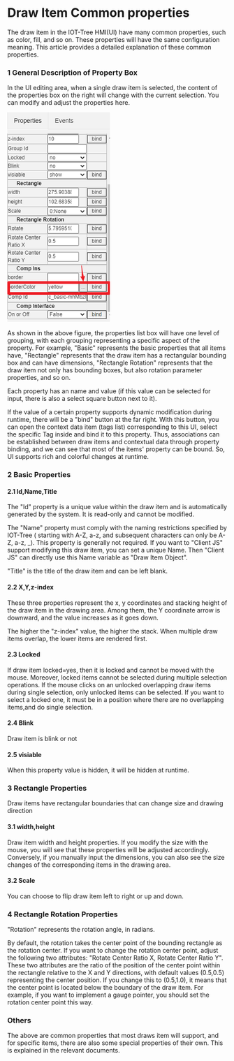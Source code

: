 Draw Item Common properties
==



The draw item in the IOT-Tree HMI(UI) have many common properties, such as color, fill, and so on. These properties will have the same configuration meaning. This article provides a detailed explanation of these common properties.


### 1 General Description of Property Box



In the UI editing area, when a single draw item is selected, the content of the properties box on the right will change with the current selection. You can modify and adjust the properties here.


<img src="../img/hmi/h011.png">



As shown in the above figure, the properties list box will have one level of grouping, with each grouping representing a specific aspect of the property. For example, "Basic" represents the basic properties that all items have, "Rectangle" represents that the draw item has a rectangular bounding box and can have dimensions, "Rectangle Rotation" represents that the draw item not only has bounding boxes, but also rotation parameter properties, and so on.

Each property has an name and value (if this value can be selected for input, there is also a select square button next to it).




If the value of a certain property supports dynamic modification during runtime, there will be a "bind" button at the far right. With this button, you can open the context data item (tags list) corresponding to this UI, select the specific Tag inside and bind it to this property. Thus, associations can be established between draw items and contextual data through property binding, and we can see that most of the items' property can be bound. So, UI supports rich and colorful changes at runtime.


[hmi_bind_evt]:./hmi_bind_evt.md

### 2 Basic Properties

#### 2.1 Id,Name,Title



The "Id" property is a unique value within the draw item and is automatically generated by the system. It is read-only and cannot be modified.

The "Name" property must comply with the naming restrictions specified by IOT-Tree ( starting with A-Z, a-z, and subsequent characters can only be A-Z, a-z, _). This property is generally not required. If you want to "Client JS" support modifying this draw item, you can set a unique Name. Then "Client JS" can directly use this Name variable as "Draw Item Object".

"Title" is the title of the draw item and can be left blank.


#### 2.2 X,Y,z-index



These three properties represent the x, y coordinates and stacking height of the draw item in the drawing area. Among them, the Y coordinate arrow is downward, and the value increases as it goes down.

The higher the "z-index" value, the higher the stack. When multiple draw items overlap, the lower items are rendered first.


#### 2.3 Locked



If draw item locked=yes, then it is locked and cannot be moved with the mouse. Moreover, locked items cannot be selected during multiple selection operations. If the mouse clicks on an unlocked overlapping draw items during single selection, only unlocked items can be selected. If you want to select a locked one, it must be in a position where there are no overlapping items,and do single selection.


#### 2.4 Blink

Draw item is blink or not

#### 2.5 visiable

When this property value is hidden, it will be hidden at runtime.

### 3 Rectangle Properties

Draw items have rectangular boundaries that can change size and drawing direction

#### 3.1 width,height



Draw item width and height properties. If you modify the size with the mouse, you will see that these properties will be adjusted accordingly. Conversely, if you manually input the dimensions, you can also see the size changes of the corresponding items in the drawing area.


#### 3.2 Scale

You can choose to flip draw item left to right or up and down.

### 4 Rectangle Rotation Properties



"Rotation" represents the rotation angle, in radians.

By default, the rotation takes the center point of the bounding rectangle as the rotation center. If you want to change the rotation center point, adjust the following two attributes: "Rotate Center Ratio X, Rotate Center Ratio Y". These two attributes are the ratio of the position of the center point within the rectangle relative to the X and Y directions, with default values (0.5,0.5) representing the center position. If you change this to (0.5,1.0), it means that the center point is located below the boundary of the draw item. For example, if you want to implement a gauge pointer, you should set the rotation center point this way.


### Others



The above are common properties that most draws item will support, and for specific items, there are also some special properties of their own. This is explained in the relevant documents.

